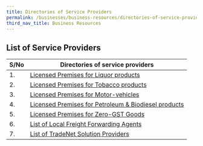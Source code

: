```yaml
---
title: Directories of Service Providers
permalink: /businesses/business-resources/directories-of-service-providers
third_nav_title: Business Resources
---
```

## List of Service Providers

| **S/No** | **Directories of service providers** |
|--|--|
| 1.  | [Licensed Premises for Liquor products](/files/businesses/SEB/Licensed%20Premises%20for%20Liquor%20Products%20as%20at%206%20Jul%202022.pdf)
| 2. | [Licensed Premises for Tobacco products](/files/businesses/SEB/Licensed%20Premises%20for%20Tobacco%20Products%20as%20at%206%20Jul%202022.pdf)
| 3. | [Licensed Premises for Motor-vehicles](/files/businesses/SEB/Licensed%20Premises%20for%20Motor-Vehicles%20as%20at%204%20Apr%202022.pdf)|
| 4. | [Licensed Premises for Petroleum & Biodiesel products](/files/businesses/SEB/Licensed%20Premises%20for%20Petroleum%20&%20Biodiesel%20Products%20as%20at%204%20Apr%202022.pdf)|
|5.| [Licensed Premises for Zero-GST Goods](/files/businesses/SEB/Licensed%20Premises%20for%20Zero-GST%20Goods%20as%20at%204%20Apr%202022.pdf)|
| 6. | [List of Local Freight Forwarding Agents](/businesses/business-resources/directories-of-service-providers/list-of-local-forwarding-agents) |
| 7. | [List of TradeNet Solution Providers](/businesses/national-single-window/overview/tradenet-solution-providers) |